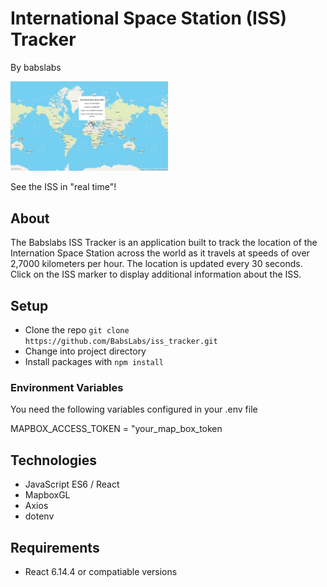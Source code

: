 # International Space Station (ISS) Tracker
By babslabs

<img src="./babslabs-iss-tracker-herokuapp.png"
     alt="ISS Tracker Screenshot"
     style="height: 50%; width: 50%;" />

See the ISS in "real time"!

## About
The Babslabs ISS Tracker is an application built to track the location of the Internation Space Station across the world as it travels at speeds of over 2,7000 kilometers per hour. The location is updated every 30 seconds. Click on the ISS marker to display additional information about the ISS.

## Setup
- Clone the repo `git clone https://github.com/BabsLabs/iss_tracker.git`
- Change into project directory
- Install packages with `npm install`

### Environment Variables
You need the following variables configured in your .env file

MAPBOX_ACCESS_TOKEN = "your_map_box_token

## Technologies
- JavaScript ES6 / React
- MapboxGL
- Axios
- dotenv

## Requirements
- React 6.14.4 or compatiable versions